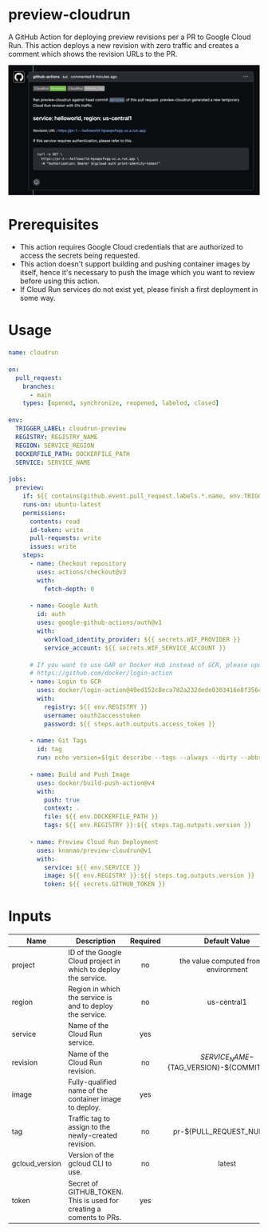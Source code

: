 # preview-cloudrun
A GitHub Action for deploying preview revisions per a PR to Google Cloud Run. This action deploys a new revision with zero traffic and creates a comment which shows the revision URLs to the PR.

![](/assets/preview-cloudrun.png)

# Prerequisites
- This action requires Google Cloud credentials that are authorized to access the secrets being requested.
- This action doesn't support building and pushing container images by itself, hence it's necessary to push the image which you want to review before using this action.
- If Cloud Run services do not exist yet, please finish a first deployment in some way.

# Usage
```yaml
name: cloudrun

on:
  pull_request:
    branches:
      - main
    types: [opened, synchronize, reopened, labeled, closed]

env:
  TRIGGER_LABEL: cloudrun-preview
  REGISTRY: REGISTRY_NAME
  REGION: SERVICE_REGION
  DOCKERFILE_PATH: DOCKERFILE_PATH
  SERVICE: SERVICE_NAME

jobs:
  preview:
    if: ${{ contains(github.event.pull_request.labels.*.name, env.TRIGGER_LABEL) }}
    runs-on: ubuntu-latest
    permissions:
      contents: read
      id-token: write
      pull-requests: write
      issues: write
    steps:
      - name: Checkout repository
        uses: actions/checkout@v3
        with:
          fetch-depth: 0

      - name: Google Auth
        id: auth
        uses: google-github-actions/auth@v1
        with:
          workload_identity_provider: ${{ secrets.WIF_PROVIDER }}
          service_account: ${{ secrets.WIF_SERVICE_ACCOUNT }}

      # If you want to use GAR or Docker Hub instead of GCR, please update this.
      # https://github.com/docker/login-action
      - name: Login to GCR
        uses: docker/login-action@49ed152c8eca782a232dede0303416e8f356c37b #v2.0.0
        with:
          registry: ${{ env.REGISTRY }}
          username: oauth2accesstoken
          password: ${{ steps.auth.outputs.access_token }}

      - name: Git Tags
        id: tag
        run: echo version=$(git describe --tags --always --dirty --abbrev=7) >> $GITHUB_OUTPUT

      - name: Build and Push Image
        uses: docker/build-push-action@v4
        with:
          push: true
          context: .
          file: ${{ env.DOCKERFILE_PATH }}
          tags: ${{ env.REGISTRY }}:${{ steps.tag.outputs.version }}

      - name: Preview Cloud Run Deployment
        uses: knanao/preview-cloudrun@v1
        with:
          service: ${{ env.SERVICE }}
          image: ${{ env.REGISTRY }}:${{ steps.tag.outputs.version }}
          token: ${{ secrets.GITHUB_TOKEN }}
```

# Inputs

| Name                            | Description                                                                    | Required | Default Value                                        |
|---------------------------------|--------------------------------------------------------------------------------|:--------:|:----------------------------------------------------:|
| project                         | ID of the Google Cloud project in which to deploy the service.                 |    no    | the value computed from the environment              |
| region                          | Region in which the service is and to deploy the service.                      |    no    | us-central1                                          |
| service                         | Name of the Cloud Run service.                                                 |    yes   |                                                      |
| revision                        | Name of the Cloud Run revision.                                                |    no    | ${SERVICE_NAME}-${TAG_VERSION}-${COMMIT_HASH}        |
| image                           | Fully-qualified name of the container image to deploy.                         |    yes   |                                                      |
| tag                             | Traffic tag to assign to the newly-created revision.                           |    no    | pr-${PULL_REQUEST_NUMBER}                            |
| gcloud_version                  | Version of the gcloud CLI to use.                                              |    no    | latest                                               |
| token                           | Secret of GITHUB_TOKEN. This is used for creating a coments to PRs.            |    yes   |                                                      |
